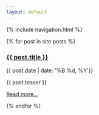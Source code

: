 ```yaml
---
layout: default
---
```


{% include navigation.html %}

<div style="width:100%;">
  {% for post in site.posts %}
    <h3><a href="{{ post.url }}">{{ post.title }}</a></h3>
    <p>{{ post.date | date: '%B %d, %Y'}}</p>
    <p>{{ post.teaser }}</p>
  <p><a href="{{ post.url }}">Read more...</a></p>
  {% endfor %}
</div>
<div id = "spacer" style="padding: 10px; width:100%;"></div>
